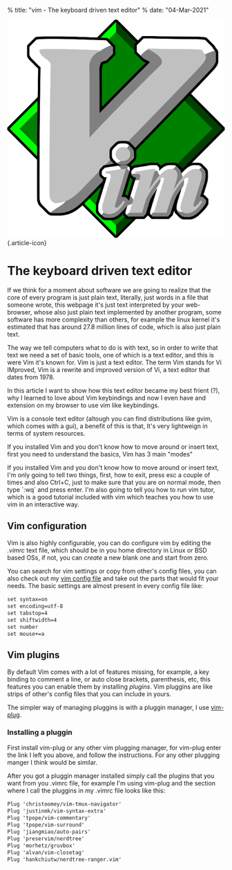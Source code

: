 % title: "vim - The keyboard driven text editor"
% date: "04-Mar-2021"

![Vim logo](vim_logo.png "Vim logo"){.article-icon}

# The keyboard driven text editor

If we think for a moment about software we are going to realize that the
core of every program is just plain text, literally, just words in a
file that someone wrote, this webpage it's just text interpreted by
your web-browser, whose also just plain text implemented by another
program, some software has more complexity than others, for example the
linux kernel it's estimated that has around 27.8 million lines of code,
which is also just plain text.

The way we tell computers what to do is with text, so in order to
write that text we need a set of basic tools, one of which is a text editor,
and this is were Vim it's known for. Vim is just a text editor.
The term Vim stands for Vi IMproved, Vim is a rewrite and improved version of Vi,
a text editor that dates from 1978.

In this article I want to show how this text editor became my best
frient (?), why I learned to love about Vim keybindings and now I even have
and extension on my browser to use vim like keybindings.

Vim is a console text editor (altough you can find distributions like
gvim, which comes with a gui), a benefit of this is that, It's very
lightweign in terms of system resources.

If you installed Vim and you don't know how to move around or insert
text, first you need to understand the basics, Vim has 3 main "modes"

If you installed Vim and you don't know how to move around or insert
text, I'm only going to tell two things, first, how to exit, press esc
a couple of times and also Ctrl+C, just to make sure that you are on normal mode,
then type \`:wq\` and press enter. I'm also going to tell you how to
run vim tutor, which is a good tutorial included with vim which teaches you
how to use vim in an interactive way.

## Vim configuration

Vim is also highly configurable, you can do configure vim by editing the *.vimrc*
text file, which should be in you home directory in Linux or BSD based OSs,
if not, you can *create* a new blank one and start from zero.

You can search for vim settings or copy from other's config files, you can also check
out my [vim config file](https://github.com/mjkloeckner/dotfiles/blob/master/.vimrc)
and take out the parts that would fit your needs. The basic settings are almost present
in every config file like:

```vim
set syntax=on
set encoding=utf-8
set tabstop=4
set shiftwidth=4
set number
set mouse+=a
```

## Vim plugins

By default Vim comes with a lot of features missing, for example, a key
binding to comment a line, or auto close brackets, parenthesis, etc, this
features you can enable them by installing *plugins*. Vim pluggins are
like strips of other's config files that you can include in yours.

The simpler way of managing pluggins is with a pluggin manager, I use
[vim-plug](https://github.com/junegunn/vim-plug).

### Installing a pluggin

First install vim-plug or any other vim plugging manager, for vim-plug enter
the link I left you above, and follow the instructions. For any other plugging manger
I think would be similar.

After you got a pluggin manager installed simply call the plugins that you want from
you .vimrc file, for example I'm using vim-plug and the section
where I call the pluggins in my .vimrc file looks like this:

```vim
Plug 'christoomey/vim-tmux-navigator'
Plug 'justinmk/vim-syntax-extra'
Plug 'tpope/vim-commentary'
Plug 'tpope/vim-surround'
Plug 'jiangmiao/auto-pairs'
Plug 'preservim/nerdtree'
Plug 'morhetz/gruvbox'
Plug 'alvan/vim-closetag'
Plug 'hankchiutw/nerdtree-ranger.vim'
```
